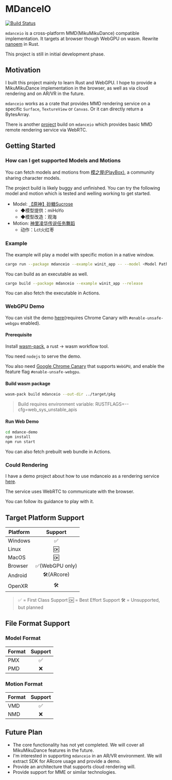 # MDanceIO

[![Build Status](https://github.com/ReaNAiveD/mdanceio/workflows/CI/badge.svg)](https://github.com/ReaNAiveD/mdanceio/actions)

`mdanceio` is a cross-platform MMD(MikuMikuDance) compatible implementation. It targets at browser though WebGPU on wasm. Rewrite [nanoem](https://github.com/hkrn/nanoem) in Rust. 

This project is still in initial development phase. 

## Motivation

I built this project mainly to learn Rust and WebGPU. I hope to provide a MikuMikuDance implementation in the browser, as well as via cloud rendering and on AR/VR in the future. 

`mdanceio` works as a crate that provides MMD rendering service on a specific `Surface`, `TextureView` or `Canvas`. Or it can directly return a BytesArray. 

There is another [project](https://github.com/ReaNAiveD/mdrs) build on `mdanceio` which provides basic MMD remote rendering service via WebRTC. 

## Getting Started

### How can I get supported Models and Motions

You can fetch models and motions from [模之屋(PlayBox)](https://www.aplaybox.com/), a community sharing character models. 

The project build is likely buggy and unfinished. You can try the following model and motion which is tested and welling working to get started. 

- Model: [【原神】砂糖Sucrose](https://www.aplaybox.com/details/model/LXbOVepFhfRw)
    - ◆模型提供：miHoYo
    - ◆模型改造：观海
- Motion: [神里凌华传说任务舞蹈](https://www.aplaybox.com/details/motion/EkgMGiVYgOuZ)
    - 动作：Lct火红枣

### Example

The example will play a model with specific motion in a native window. 

```bash
cargo run --package mdanceio --example winit_app -- --model <Model Path> --motion <Motion Path>
```

You can build as an executable as well. 

```bash
cargo build --package mdanceio --example winit_app --release
```

You can also fetch the executable in Actions. 

### WebGPU Demo

You can visit the demo [here](https://reanaived.github.io/mdanceio)(requires Chrome Canary with `#enable-unsafe-webgpu` enabled). 

#### Prerequisite

Install [wasm-pack](https://rustwasm.github.io/wasm-pack/), a rust -> wasm workflow tool. 

You need `nodejs` to serve the demo. 

You also need [Google Chrome Canary](https://www.google.com/chrome/canary/) that supports `WebGPU`, and enable the feature flag `#enable-unsafe-webgpu`. 

#### Build wasm package

```bash
wasm-pack build mdanceio --out-dir ../target/pkg
```

> Build requires environment variable: RUSTFLAGS=--cfg=web_sys_unstable_apis

#### Run Web Demo

```bash
cd mdance-demo
npm install
npm run start
```

You can also fetch prebuilt web bundle in Actions. 

### Could Rendering

I have a demo project about how to use mdanceio as a rendering service [here](https://github.com/ReaNAiveD/mdrs). 

The service uses WebRTC to communicate with the browser. 

You can follow its guidance to play with it. 

## Target Platform Support

| Platform | Support |
| ------ | :----: |
| Windows | ✅ |
| Linux | 🆗 |
| MacOS | 🆗 |
| Browser | ✅(WebGPU only) |
| Android | 🛠️(ARcore) |
| OpenXR | 🛠️ |

> ✅ = First Class Support
> 🆗 = Best Effort Support
> 🛠️ = Unsupported, but planned

## File Format Support

### Model Format

| Format | Support |
| --- | :---: |
| PMX | ✅ |
| PMD | ❌ |

### Motion Format

| Format | Support |
| --- | :---: |
| VMD | ✅ |
| NMD | ❌ |

## Future Plan

- The core functionality has not yet completed. We will cover all MikuMikuDance features in the future. 
- I'm interested in supporting `mdanceio` in an AR/VR environment. We will extract SDK for ARcore usage and provide a demo. 
- Provide an architecture that supports cloud rendering will. 
- Provide support for MME or similar technologies. 
